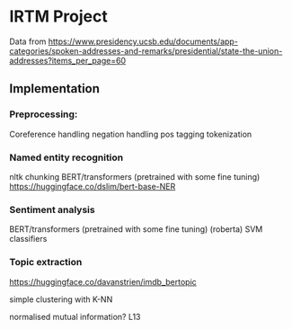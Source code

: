 # IRTM Project
Data from
https://www.presidency.ucsb.edu/documents/app-categories/spoken-addresses-and-remarks/presidential/state-the-union-addresses?items_per_page=60


## Implementation

### Preprocessing:
Coreference handling
negation handling
pos tagging
tokenization 

### Named entity recognition
nltk chunking
BERT/transformers (pretrained with some fine tuning)
https://huggingface.co/dslim/bert-base-NER

### Sentiment analysis
BERT/transformers (pretrained with some fine tuning)
(roberta)
SVM classifiers

### Topic extraction
https://huggingface.co/davanstrien/imdb_bertopic

simple clustering with K-NN

normalised mutual information? L13
